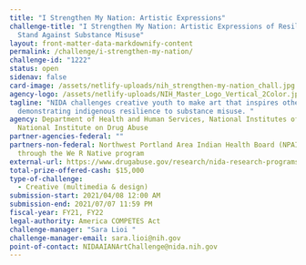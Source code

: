 ```yaml
---
title: "I Strengthen My Nation: Artistic Expressions"
challenge-title: "I Strengthen My Nation: Artistic Expressions of Resilience to
  Stand Against Substance Misuse"
layout: front-matter-data-markdownify-content
permalink: /challenge/i-strengthen-my-nation/
challenge-id: "1222"
status: open
sidenav: false
card-image: /assets/netlify-uploads/nih_strengthen-my-nation_chall.jpg
agency-logo: /assets/netlify-uploads/NIH_Master_Logo_Vertical_2Color.jpg
tagline: "NIDA challenges creative youth to make art that inspires others by
  demonstrating indigenous resilience to substance misuse. "
agency: Department of Health and Human Services, National Institutes of Health,
  National Institute on Drug Abuse
partner-agencies-federal: ""
partners-non-federal: Northwest Portland Area Indian Health Board (NPAIHB),
  through the We R Native program
external-url: https://www.drugabuse.gov/research/nida-research-programs-activities/nida-challenges-program/artistic_expressions_resilience
total-prize-offered-cash: $15,000
type-of-challenge:
  - Creative (multimedia & design)
submission-start: 2021/04/08 12:00 AM
submission-end: 2021/07/07 11:59 PM
fiscal-year: FY21, FY22
legal-authority: America COMPETES Act
challenge-manager: "Sara Lioi "
challenge-manager-email: sara.lioi@nih.gov
point-of-contact: NIDAAIANArtChallenge@nida.nih.gov
---
```

